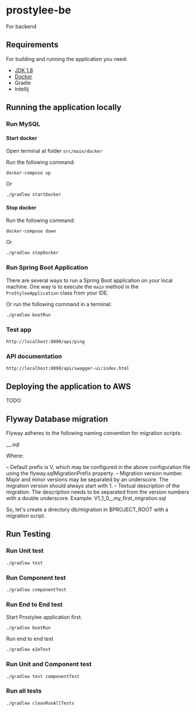 # prostylee-be
For backend

## Requirements

For building and running the application you need:

- [JDK 1.8](http://www.oracle.com/technetwork/java/javase/downloads/jdk8-downloads-2133151.html)
- [Docker](https://www.docker.com/get-started)
- Gradle
- Intellij

## Running the application locally

### Run MySQL

#### Start docker

Open terminal at folder `src/main/docker`

Run the following command:
```shell
docker-compose up
```
Or
```shell
./gradlew startDocker
```

#### Stop docker

Run the following command:
```shell
docker-compose down
```
Or
```shell
./gradlew stopDocker
```

### Run Spring Boot Application

There are several ways to run a Spring Boot application on your local machine. 
One way is to execute the `main` method in the `ProStyleeApplication` class from your IDE.

Or run the following command in a terminal:

```shell
./gradlew bootRun
```

### Test app

```shell
http://localhost:8090/api/ping
```

### API documentation

```shell
http://localhost:8090/api/swagger-ui/index.html
```

## Deploying the application to AWS

TODO

## Flyway Database migration
Flyway adheres to the following naming convention for migration scripts:

<Prefix><Version>__<Description>.sql

Where:

<Prefix> – Default prefix is V, which may be configured in the above configuration file using the flyway.sqlMigrationPrefix property.
<Version> – Migration version number. Major and minor versions may be separated by an underscore. The migration version should always start with 1.
<Description> – Textual description of the migration. The description needs to be separated from the version numbers with a double underscore.
Example: V1_1_0__my_first_migration.sql

So, let's create a directory db/migration in $PROJECT_ROOT with a migration script.

## Run Testing

### Run Unit test

```shell
./gradlew test
```

### Run Component test

```shell
./gradlew componentTest
```

### Run End to End test

Start Prostylee application first.

```shell
./gradlew bootRun
```

Run end to end test

```shell
./gradlew e2eTest
```

### Run Unit and Component test

```shell
./gradlew test componentTest
```

### Run all tests

```shell
./gradlew cleanRunAllTests
```
